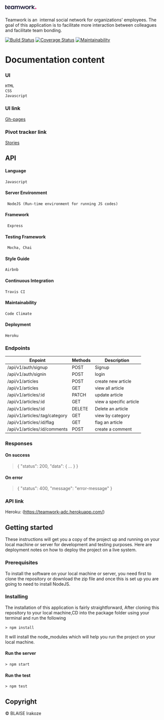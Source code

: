 # <a href="#"><img src="UI/img/logo1.png" title="FVCproductions" alt="FVCproductions" width="20%"></a>
Teamwork is an ​ internal social network for organizations’ employees. The goal of this
application is to facilitate more interaction between colleagues and facilitate team bonding.

[![Build Status](https://travis-ci.org/BlaiseJavan/Teamwork.svg?branch=develop)](https://travis-ci.org/BlaiseJavan/Teamwork) [![Coverage Status](https://coveralls.io/repos/github/BlaiseJavan/Teamwork/badge.svg?branch=develop)](https://coveralls.io/github/BlaiseJavan/Teamwork?branch=develop) [![Maintainability](https://api.codeclimate.com/v1/badges/2151303871c6fd306efd/maintainability)](https://codeclimate.com/github/BlaiseJavan/Teamwork/maintainability)

# Documentation content

### UI 

    HTML
    CSS
    Javascript

### UI link
[Gh-pages](https://blaisejavan.github.io/Teamwork/UI/)


### Pivot tracker link
[Stories](https://www.pivotaltracker.com/n/projects/2398201)


## API

#### Language

```
Javascript
```

#### Server Environment

```
 NodeJS (Run-time environment for running JS codes)
 ```

#### Framework

```
 Express
 ```

#### Testing Framework

```
 Mocha, Chai 
 ```

#### Style Guide

```
Airbnb
```

#### Continuous Integration

```
Travis CI
```

#### Maintainability

```
Code Climate
```

#### Deployment

```
Heroku
```

### Endpoints

| Enpoint | Methods  | Description  |
| ------- | --- | --- |
| /api/v1/auth/signup | POST | Signup |
| /api/v1/auth/signin | POST | login |
| /api/v1/articles | POST | create new article |
| /api/v1/articles | GET | view all article |
| /api/v1/articles/:id | PATCH | update article |
| /api/v1/articles/:id | GET | view a specific article |
| /api/v1/articles/:id | DELETE | Delete an article |
| /api/v1/articles/:tag/category | GET | view by category  |
| /api/v1/articles/:id/flag | GET | flag an article |
| /api/v1/articles/:id/comments | POST | create a comment |


### Responses

#### On success

>{ "status": 200, "data": { ... } }
​
#### On error

>{ "status": 400, "message": "error-message" }
​

### API link

Heroku: (https://teamwork-adc.herokuapp.com/)

## Getting started

These instructions will get you a copy of the project up and running on your local machine or server for development and testing purposes. Here are deployment notes on how to deploy the project on a live system.


### Prerequisites

To install the software on your local machine or server, you need first to clone the repository or download the zip file and once this is set up you are going to need to install NodeJS.


### Installing

The installation of this application is fairly straightforward, After cloning this repository to your local machine,CD into the package folder using your terminal and run the following

```
> npm install
```

It will install the node_modules which will help you run the project on your local machine.

#### Run the server

```
> npm start
```

#### Run the test

```
> npm test
```

## Copyright

&copy; BLAISE Irakoze
